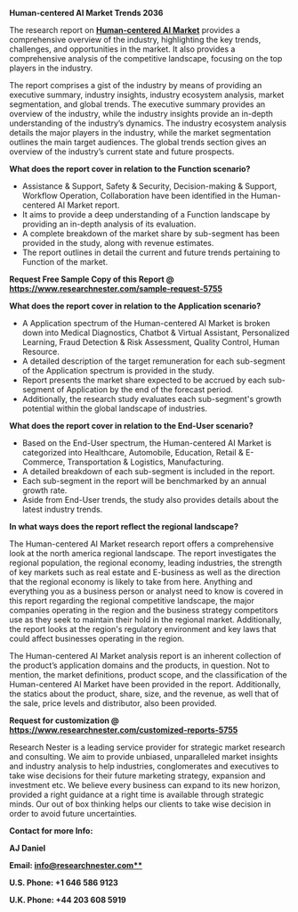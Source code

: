 ﻿**Human-centered AI Market Trends 2036**

The research report on [**Human-centered AI Market**](https://www.researchnester.com/reports/human-centered-ai-market/5755) provides a comprehensive overview of the industry, highlighting the key trends, challenges, and opportunities in the market. It also provides a comprehensive analysis of the competitive landscape, focusing on the top players in the industry.

The report comprises a gist of the industry by means of providing an executive summary, industry insights, industry ecosystem analysis, market segmentation, and global trends. The executive summary provides an overview of the industry, while the industry insights provide an in-depth understanding of the industry’s dynamics. The industry ecosystem analysis details the major players in the industry, while the market segmentation outlines the main target audiences. The global trends section gives an overview of the industry’s current state and future prospects.

**What does the report cover in relation to the Function scenario?**

- Assistance & Support, Safety & Security, Decision-making & Support, Workflow Operation, Collaboration have been identified in the Human-centered AI Market report.
- It aims to provide a deep understanding of a Function landscape by providing an in-depth analysis of its evaluation. 
- A complete breakdown of the market share by sub-segment has been provided in the study, along with revenue estimates.
- The report outlines in detail the current and future trends pertaining to Function of the market.

**Request Free Sample Copy of this Report @ <https://www.researchnester.com/sample-request-5755>** 

**What does the report cover in relation to the Application scenario?**

- A Application spectrum of the Human-centered AI Market is broken down into Medical Diagnostics, Chatbot & Virtual Assistant, Personalized Learning, Fraud Detection & Risk Assessment, Quality Control, Human Resource.
- A detailed description of the target remuneration for each sub-segment of the Application spectrum is provided in the study.
- Report presents the market share expected to be accrued by each sub-segment of Application by the end of the forecast period.
- Additionally, the research study evaluates each sub-segment's growth potential within the global landscape of industries.

**What does the report cover in relation to the End-User scenario?**

- Based on the End-User spectrum, the Human-centered AI Market is categorized into Healthcare, Automobile, Education, Retail & E-Commerce, Transportation & Logistics, Manufacturing.
- A detailed breakdown of each sub-segment is included in the report.
- Each sub-segment in the report will be benchmarked by an annual growth rate.
- Aside from End-User trends, the study also provides details about the latest industry trends.

**In what ways does the report reflect the regional landscape?**

The Human-centered AI Market research report offers a comprehensive look at the north america regional landscape. The report investigates the regional population, the regional economy, leading industries, the strength of key markets such as real estate and E-business as well as the direction that the regional economy is likely to take from here. Anything and everything you as a business person or analyst need to know is covered in this report regarding the regional competitive landscape, the major companies operating in the region and the business strategy competitors use as they seek to maintain their hold in the regional market. Additionally, the report looks at the region's regulatory environment and key laws that could affect businesses operating in the region.

The Human-centered AI Market analysis report is an inherent collection of the product’s application domains and the products, in question. Not to mention, the market definitions, product scope, and the classification of the Human-centered AI Market have been provided in the report. Additionally, the statics about the product, share, size, and the revenue, as well that of the sale, price levels and distributor, also been provided.

**Request for customization @ <https://www.researchnester.com/customized-reports-5755>** 

Research Nester is a leading service provider for strategic market research and consulting. We aim to provide unbiased, unparalleled market insights and industry analysis to help industries, conglomerates and executives to take wise decisions for their future marketing strategy, expansion and investment etc. We believe every business can expand to its new horizon, provided a right guidance at a right time is available through strategic minds. Our out of box thinking helps our clients to take wise decision in order to avoid future uncertainties.

**Contact for more Info:**

**AJ Daniel**

**Email: [info@researchnester.com**](mailto:info@researchnester.com)**

**U.S. Phone: +1 646 586 9123** 

**U.K. Phone: +44 203 608 5919**
